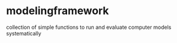 # modelingframework
 collection of simple functions to run and evaluate computer models systematically
